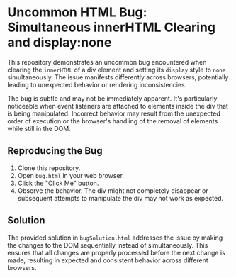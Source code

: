 # Uncommon HTML Bug: Simultaneous innerHTML Clearing and display:none

This repository demonstrates an uncommon bug encountered when clearing the `innerHTML` of a div element and setting its `display` style to `none` simultaneously.  The issue manifests differently across browsers, potentially leading to unexpected behavior or rendering inconsistencies.

The bug is subtle and may not be immediately apparent. It's particularly noticeable when event listeners are attached to elements inside the div that is being manipulated.  Incorrect behavior may result from the unexpected order of execution or the browser's handling of the removal of elements while still in the DOM.

## Reproducing the Bug

1. Clone this repository.
2. Open `bug.html` in your web browser.
3. Click the "Click Me" button.
4. Observe the behavior. The div might not completely disappear or subsequent attempts to manipulate the div may not work as expected.

## Solution

The provided solution in `bugSolution.html` addresses the issue by making the changes to the DOM sequentially instead of simultaneously.  This ensures that all changes are properly processed before the next change is made, resulting in expected and consistent behavior across different browsers.
